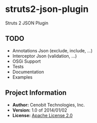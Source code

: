 struts2-json-plugin
===================

Struts 2 JSON Plugin


TODO
----

* Annotations Json (exclude, include, ...)
* Interceptor Json (validation, ...)
* OSGi Support
* Tests
* Documentation
* Examples


Project Information
-------------------

* __Author:__ Cenobit Technologies, Inc.
* __Version:__ 1.0 of 2014/01/02
* __License:__ [Apache License 2.0](http://www.apache.org/licenses/LICENSE-2.0.html "Apache License 2.0")